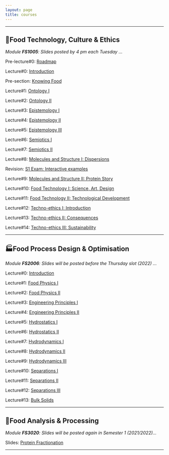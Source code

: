 ```yaml
---
layout: page
title: courses
---
```

---
## :green_salad:Food Technology, Culture & Ethics 
*Module **FS1005**: Slides posted by 4 pm each Tuesday ...*

Pre-lecture#0: [Roadmap](http://edibotopic.github.io/lecture-slides/pre_lecture_0.html)

Lecture#0: [Introduction](http://edibotopic.github.io/lecture-slides/FS1005_0.html)

Pre-section: [Knowing Food](http://edibotopic.github.io/lecture-slides/pre_lecture_1to5.html)

Lecture#1: [Ontology I](http://edibotopic.github.io/lecture-slides/FS1005_1.html)

Lecture#2: [Ontology II](http://edibotopic.github.io/lecture-slides/FS1005_2.html)

Lecture#3: [Epistemology I](http://edibotopic.github.io/lecture-slides/FS1005_3.html)

Lecture#4: [Epistemology II](http://edibotopic.github.io/lecture-slides/FS1005_4.html)

Lecture#5: [Epistemology III](http://edibotopic.github.io/lecture-slides/FS1005_5.html)

Lecture#6: [Semiotics I](http://edibotopic.github.io/lecture-slides/FS1005_6.html)

Lecture#7: [Semiotics II](http://edibotopic.github.io/lecture-slides/FS1005_7.html)

Lecture#8: [Molecules and Structure I: Dispersions](http://edibotopic.github.io/lecture-slides/FS1005_8.html)

Revision: [S1 Exam: Interactive examples](http://edibotopic.github.io/lecture-slides/FS1005_9.html)

Lecture#9: [Molecules and Structure II: Protein Story](http://edibotopic.github.io/lecture-slides/FS1005_13.html)

Lecture#10: [Food Technology I: Science, Art, Design](http://edibotopic.github.io/lecture-slides/FS1005_14.html)

<!-- Lecture#8: [Rhetoric](http://edibotopic.github.io/lecture-slides/FS1005_8.html) -->

<!-- Feedback on [S1 Content](http://edibotopic.github.io/lecture-slides/FS1005_10.html) -->

<!-- Lecture#10: [(Re)Introduction](http://edibotopic.github.io/lecture-slides/FS1005_12.html) -->

Lecture#11: [Food Technology II: Technological Development](http://edibotopic.github.io/lecture-slides/FS1005_15.html)

Lecture#12: [Techno-ethics I: Introduction](http://edibotopic.github.io/lecture-slides/FS1005_16.html)

<!-- Lecture#15: [Intermission: Pre-recording a Group Presentation](http://edibotopic.github.io/lecture-slides/FS1005_17.html) -->

Lecture#13: [Techno-ethics II: Consequences](http://edibotopic.github.io/lecture-slides/FS1005_18.html)

Lecture#14: [Techno-ethics III: Sustainability](http://edibotopic.github.io/lecture-slides/FS1005_19.html)

---

## :factory:Food Process Design & Optimisation 
*Module **FS2006**: Slides will be posted before the Thursday slot (2022) ...*

Lecture#0: [Introduction](http://edibotopic.github.io/lecture-slides/FS2006_0.html)

Lecture#1: [Food Physics I](http://edibotopic.github.io/lecture-slides/FS2006_1.html)

Lecture#2: [Food Physics II](http://edibotopic.github.io/lecture-slides/FS2006_2.html)

<!-- Lecture#3: [Engineering Principles I](http://edibotopic.github.io/lecture-slides/FS2006_3.html) -->

Lecture#3: [Engineering Principles I](http://edibotopic.github.io/lecture-slides/FS2006_4.html)

Lecture#4: [Engineering Principles II](http://edibotopic.github.io/lecture-slides/FS2006_5.html)

Lecture#5: [Hydrostatics I](http://edibotopic.github.io/lecture-slides/FS2006_6.html)

Lecture#6: [Hydrostatics II](http://edibotopic.github.io/lecture-slides/FS2006_8.html)

<!-- Lecture#7: [Intermission: Excel Basics](http://edibotopic.github.io/lecture-slides/FS2006_7.html) -->

Lecture#7: [Hydrodynamics I](http://edibotopic.github.io/lecture-slides/FS2006_9.html)

Lecture#8: [Hydrodynamics II](http://edibotopic.github.io/lecture-slides/FS2006_10.html)

<!-- Lecture#11: [Intermission: Typing Math](http://edibotopic.github.io/lecture-slides/FS2006_11.html) -->

Lecture#9: [Hydrodynamics III](http://edibotopic.github.io/lecture-slides/FS2006_12.html)

Lecture#10: [Separations I](http://edibotopic.github.io/lecture-slides/fs2006_13.html)

Lecture#11: [Separations II](http://edibotopic.github.io/lecture-slides/FS2006_14.html)

Lecture#12: [Separations III](http://edibotopic.github.io/lecture-slides/FS2006_15.html)

Lecture#13: [Bulk Solids](http://edibotopic.github.io/lecture-slides/FS2006_16.html)

---

## :microscope:Food Analysis & Processing 
*Module **FS3020**: Slides will be posted again in Semester 1 (2021/2022)...*

Slides: [Protein Fractionation](http://edibotopic.github.io/lecture-slides/FS3020_pro_frac.html)

---
